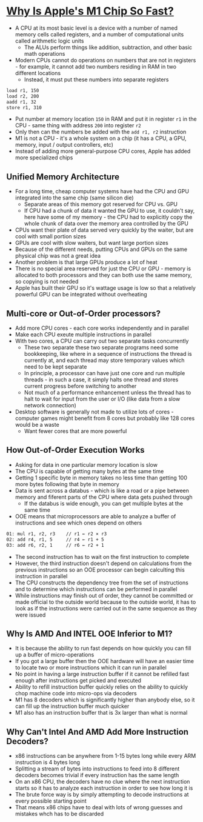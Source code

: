 # [Why Is Apple's M1 Chip So Fast?](https://debugger.medium.com/why-is-apples-m1-chip-so-fast-3262b158cba2)

* A CPU at its most basic level is a device with a number of named memory cells called registers, and a number of computational units called arithmetic logic units
  * The ALUs perform things like addition, subtraction, and other basic math operations
* Modern CPUs cannot do operations on numbers that are not in registers - for example, it cannot add two numbers residing in RAM in two different locations
  * Instead, it must put these numbers into separate registers

```bash
load r1, 150
load r2, 200
aadd r1, 32
store r1, 310
```

* Put number at memory location `150` in RAM and put it in register `r1` in the CPU - same thing with address `200` into register `r2`
* Only then can the numbers be added with the `add r1, r2` instruction
* M1 is not a CPU - it's a whole system on a chip (it has a CPU, a GPU, memory, input / output controllers, etc)
* Instead of adding more general-purpose CPU cores, Apple has added more specialized chips

## Unified Memory Architecture

* For a long time, cheap computer systems have had the CPU and GPU integrated into the same chip (same silicon die)
  * Separate areas of this memory got reserved for CPU vs. GPU
  * If CPU had a chunk of data it wanted the GPU to use, it couldn't say, here have some of my memory - the CPU had to explicitly copy the whole chunk of data over the memory area controlled by the GPU
* CPUs want their plate of data served very quickly by the waiter, but are cool with small portion sizes
* GPUs are cool with slow waiters, but want large portion sizes
* Because of the different needs, putting CPUs and GPUs on the same physical chip was not a great idea
* Another problem is that large GPUs produce a lot of heat
* There is no special area reserved for just the CPU or GPU - memory is allocated to both processors and they can both use the same memory, so copying is not needed
* Apple has built their GPU so it's wattage usage is low so that a relatively powerful GPU can be integrated without overheating

## Multi-core or Out-of-Order processors?

* Add more CPU cores - each core works independently and in parallel
* Make each CPU exeute multiple instructions in parallel
* With two cores, a CPU can carry out two separate tasks concurrently
  * These two separate these two separate programs need some bookkeeping, like where in a sequence of instructions the thread is currently at, and each thread may store temporary values which need to be kept separate
  * In principle, a processor can have just one core and run multiple threads - in such a case, it simply halts one thread and stores current progress before switching to another
  * Not much of a performance enhancement unless the thread has to halt to wait for input from the user or I/O (like data from a slow network connection)
* Desktop software is generally not made to utilize lots of cores - computer games might benefit from 8 cores but probably like 128 cores would be a waste
  * Want fewer cores that are more powerful

## How Out-of-Order Execution Works


* Asking for data in one particular memory location is slow
* The CPU is capable of getting many bytes at the same time
* Getting 1 specific byte in memory takes no less time than getting 100 more bytes following that byte in memory
* Data is sent across a databus - which is like a road or a pipe between memory and fiferent parts of the CPU where data gets pushed through
  * If the databus is wide enough, you can get multiple bytes at the same time
* OOE means that microprocessors are able to analyze a buffer of instructions and see which ones depend on others

```bash
01: mul r1, r2, r3    // r1 ← r2 × r3
02: add r4, r1, 5     // r4 ← r1 + 5
03: add r6, r2, 1     // r6 ← r2 + 1
```

* The second instruction has to wait on the first instruction to complete
* However, the third instruction doesn't depend on calculations from the previous instructions so an OOE processor can begin calculting this instruction in parallel
* The CPU constructs the dependency tree from the set of instructions and to determine which instructions can be performed in parallel
* While instructions may finish out of order, they cannot be committed or made official to the outside world because to the outside world, it has to look as if the instructions were carried out in the same sequence as they were issued

## Why Is AMD And INTEL OOE Inferior to M1?

* It is because the ability to run fast depends on how quickly you can fill up a buffer of micro-operations
* If you got a large buffer then the OOE hardware will have an easier time to locate two or more instructions which it can run in parallel
* No point in having a large instruction buffer if it cannot be refilled fast enough after instructions get picked and executed
* Ability to refill instruction buffer quickly relies on the ability to quickly chop machine code into micro-ops via decoders
* M1 has 8 decoders which is significantly higher than anybody else, so it can fill up the instruction buffer much quicker
* M1 also has an instruction buffer that is 3x larger than what is normal

## Why Can't Intel And AMD Add More Instruction Decoders?

* x86 instructions can be anywhere from 1-15 bytes long while every ARM instruction is 4 bytes long
* Splitting a stream of bytes into instructions to feed into 8 different decoders becomes trivial if every instruction has the same length
* On an x86 CPU, the decoders have no clue where the next instruction starts so it has to analyze each instruction in order to see how long it is
* The brute force way is by simply attempting to decode instructions at every possible starting point
* That means x86 chips have to deal with lots of wrong guesses and mistakes whch has to be discarded
